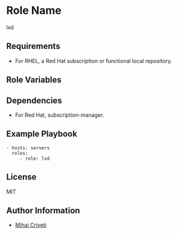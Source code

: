 Role Name
=========

lxd

Requirements
------------

- For RHEL, a Red Hat subscription or functional local repository.

Role Variables
--------------


Dependencies
------------

- For Red Hat, subscription-manager.

Example Playbook
----------------

    - hosts: servers
      roles:
         - role: lxd

License
-------

MIT

Author Information
------------------

- [Mihai Criveti](https://www.linkedin.com/in/crivetimihai/)
